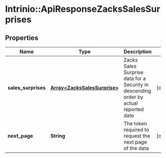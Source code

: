 # Intrinio::ApiResponseZacksSalesSurprises

## Properties
Name | Type | Description | Notes
------------ | ------------- | ------------- | -------------
**sales_surprises** | [**Array&lt;ZacksSalesSurprise&gt;**](ZacksSalesSurprise.md) | Zacks Sales Surprise data for a Security in descending order by actual reported date | [optional] 
**next_page** | **String** | The token required to request the next page of the data | [optional] 


